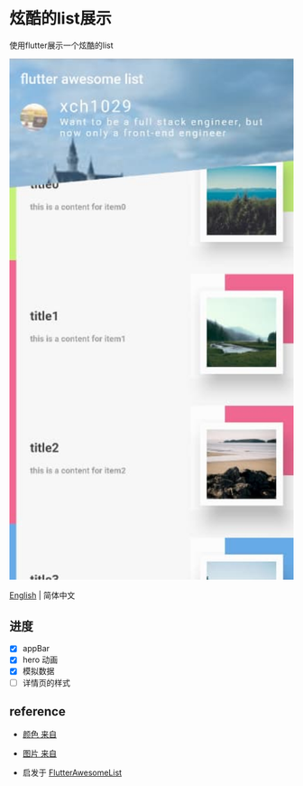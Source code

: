 # 炫酷的list展示

使用flutter展示一个炫酷的list

<img src="https://github.com/xch1029/awesomelist/blob/master/screenshot/awesomelist.jpg" width="600">

[English](./README.md) | 简体中文

## 进度

- [x] appBar
- [x] hero 动画
- [x] 模拟数据
- [ ] 详情页的样式

## reference
- [颜色 来自](https://colorsupplyyy.com/app)
- [图片 来自](https://picsum.photos/)

- 启发于 [FlutterAwesomeList](https://github.com/samarthagarwal/FlutterAwesomeList)


